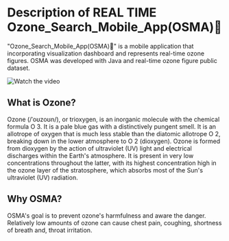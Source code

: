 # Description of REAL TIME Ozone_Search_Mobile_App(OSMA)📱
"Ozone_Search_Mobile_App(OSMA)📱" is a mobile application that incorporating visualization dashboard and represents real-time ozone figures. OSMA was developed with Java and real-time ozone figure public dataset.

![Watch the video](major_features.png)

## What is Ozone?
Ozone (/ˈoʊzoʊn/), or trioxygen, is an inorganic molecule with the chemical formula O
3. It is a pale blue gas with a distinctively pungent smell. It is an allotrope of oxygen that is much less stable than the diatomic allotrope O
2, breaking down in the lower atmosphere to O
2 (dioxygen). Ozone is formed from dioxygen by the action of ultraviolet (UV) light and electrical discharges within the Earth's atmosphere. It is present in very low concentrations throughout the latter, with its highest concentration high in the ozone layer of the stratosphere, which absorbs most of the Sun's ultraviolet (UV) radiation.

## Why OSMA?
OSMA's goal is to prevent ozone's harmfulness and aware the danger. Relatively low amounts of ozone can cause chest pain, coughing, shortness of breath and, throat irritation.
